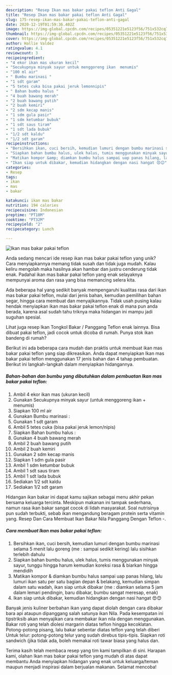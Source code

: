 ```yaml
---
description: "Resep Ikan mas bakar pakai teflon Anti Gagal"
title: "Resep Ikan mas bakar pakai teflon Anti Gagal"
slug: 175-resep-ikan-mas-bakar-pakai-teflon-anti-gagal
date: 2020-12-19T01:59:36.402Z
image: https://img-global.cpcdn.com/recipes/05351221e5123f56/751x532cq70/ikan-mas-bakar-pakai-teflon-foto-resep-utama.jpg
thumbnail: https://img-global.cpcdn.com/recipes/05351221e5123f56/751x532cq70/ikan-mas-bakar-pakai-teflon-foto-resep-utama.jpg
cover: https://img-global.cpcdn.com/recipes/05351221e5123f56/751x532cq70/ikan-mas-bakar-pakai-teflon-foto-resep-utama.jpg
author: Hallie Valdez
ratingvalue: 4.1
reviewcount: 3
recipeingredient:
- "4 ekor ikan mas ukuran kecil"
- "Secukupnya minyak sayur untuk menggoreng ikan  menumis"
- "100 ml air"
- " Bumbu marinasi "
- "1 sdt garam"
- "5 tetes cuka bisa pakai jeruk lemonnipis"
- " Bahan bumbu halus "
- "4 buah bawang merah"
- "2 buah bawang putih"
- "2 buah kemiri"
- "2 sdm kecap manis"
- "1 sdm gula pasir"
- "1 sdm ketumbar bubuk"
- "1 sdt saus tiram"
- "1 sdt lada bubuk"
- "1/2 sdt kaldu"
- "1/2 sdt garam"
recipeinstructions:
- "Bersihkan ikan, cuci bersih, kemudian lumuri dengan bumbu marinasi selama 5 menit lalu goreng (me : sampai sedikit kering) lalu sisihkan terlebih dahulu"
- "Siapkan bahan bumbu halus, ulek halus, tumis menggunakan minyak sayur, tunggu hingga harum kemudian koreksi rasa &amp; biarkan hingga mendidih"
- "Matikan kompor &amp; diamkan bumbu halus sampai uap panas hilang, lalu lumuri ikan satu per satu bagian depan &amp; belakang, kemudian simpan dalam satu wadah, ikan siap untuk dibakar (me : diamkan selama 5 jam dalam lemari pendingin, baru dibakar, bumbu sangat meresap, enak)"
- "Ikan siap untuk dibakar, kemudian hidangkan dengan nasi hangat 😍😊"
categories:
- Resep
tags:
- ikan
- mas
- bakar

katakunci: ikan mas bakar 
nutrition: 194 calories
recipecuisine: Indonesian
preptime: "PT18M"
cooktime: "PT32M"
recipeyield: "2"
recipecategory: Lunch

---
```



![Ikan mas bakar pakai teflon](https://img-global.cpcdn.com/recipes/05351221e5123f56/751x532cq70/ikan-mas-bakar-pakai-teflon-foto-resep-utama.jpg)

Anda sedang mencari ide resep ikan mas bakar pakai teflon yang unik? Cara menyiapkannya memang tidak susah dan tidak juga mudah. Kalau keliru mengolah maka hasilnya akan hambar dan justru cenderung tidak enak. Padahal ikan mas bakar pakai teflon yang enak selayaknya mempunyai aroma dan rasa yang bisa memancing selera kita.

Ada beberapa hal yang sedikit banyak mempengaruhi kualitas rasa dari ikan mas bakar pakai teflon, mulai dari jenis bahan, kemudian pemilihan bahan segar, hingga cara membuat dan menyajikannya. Tidak usah pusing kalau hendak menyiapkan ikan mas bakar pakai teflon enak di mana pun anda berada, karena asal sudah tahu triknya maka hidangan ini mampu jadi suguhan spesial.

Lihat juga resep Ikan Tongkol Bakar / Panggang Teflon enak lainnya. Bisa dibuat pakai teflon, jadi cocok untuk dicoba di rumah. Punya stok ikan bandeng di rumah?


Berikut ini ada beberapa cara mudah dan praktis untuk membuat ikan mas bakar pakai teflon yang siap dikreasikan. Anda dapat menyiapkan Ikan mas bakar pakai teflon menggunakan 17 jenis bahan dan 4 tahap pembuatan. Berikut ini langkah-langkah dalam menyiapkan hidangannya.

<!--inarticleads1-->

##### Bahan-bahan dan bumbu yang dibutuhkan dalam pembuatan Ikan mas bakar pakai teflon:

1. Ambil 4 ekor ikan mas (ukuran kecil)
1. Gunakan Secukupnya minyak sayur (untuk menggoreng ikan + menumis)
1. Siapkan 100 ml air
1. Gunakan  Bumbu marinasi :
1. Gunakan 1 sdt garam
1. Ambil 5 tetes cuka (bisa pakai jeruk lemon/nipis)
1. Siapkan  Bahan bumbu halus :
1. Gunakan 4 buah bawang merah
1. Ambil 2 buah bawang putih
1. Ambil 2 buah kemiri
1. Gunakan 2 sdm kecap manis
1. Siapkan 1 sdm gula pasir
1. Ambil 1 sdm ketumbar bubuk
1. Ambil 1 sdt saus tiram
1. Ambil 1 sdt lada bubuk
1. Sediakan 1/2 sdt kaldu
1. Sediakan 1/2 sdt garam


Hidangan ikan bakar ini dapat kamu sajikan sebagai menu akhir pekan bersama keluarga tercinta. Meskipun makanan ini tampak sederhana, namun rasa ikan bakar sangat cocok di lidah masyarakat. Soal nutrisinya pun sudah terbukti, sebab ikan mengandung beragam protein serta vitamin yang. Resep Dan Cara Membuat Ikan Bakar Nila Panggang Dengan Teflon -. 

<!--inarticleads2-->

##### Cara membuat Ikan mas bakar pakai teflon:

1. Bersihkan ikan, cuci bersih, kemudian lumuri dengan bumbu marinasi selama 5 menit lalu goreng (me : sampai sedikit kering) lalu sisihkan terlebih dahulu
1. Siapkan bahan bumbu halus, ulek halus, tumis menggunakan minyak sayur, tunggu hingga harum kemudian koreksi rasa &amp; biarkan hingga mendidih
1. Matikan kompor &amp; diamkan bumbu halus sampai uap panas hilang, lalu lumuri ikan satu per satu bagian depan &amp; belakang, kemudian simpan dalam satu wadah, ikan siap untuk dibakar (me : diamkan selama 5 jam dalam lemari pendingin, baru dibakar, bumbu sangat meresap, enak)
1. Ikan siap untuk dibakar, kemudian hidangkan dengan nasi hangat 😍😊


Banyak jenis kuliner berbahan ikan yang dapat diolah dengan cara dibakar bara api ataupun dipanggang salah satunya ikan Nila. Pada kesempatan ini tipstriksib akan menyajikan cara membakar ikan nila dengan menggunakan. Bakar roti yang telah diolesi margarin diatas teflon hingga kecoklatan. Potong-potong pisang, lalu bakar sebentar diatas teflon yang telah diberi Untuk telur: potong-potong telur yang sudah direbus tipis-tipis. Siapkan roti sandwich (jika tidak ada, boleh memakai roti tawar biasa yang halus dan. 

Terima kasih telah membaca resep yang tim kami tampilkan di sini. Harapan kami, olahan Ikan mas bakar pakai teflon yang mudah di atas dapat membantu Anda menyiapkan hidangan yang enak untuk keluarga/teman maupun menjadi inspirasi dalam berjualan makanan. Selamat mencoba!
